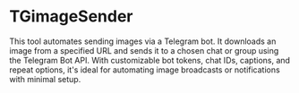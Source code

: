 # TGimageSender
This tool automates sending images via a Telegram bot. It downloads an image from a specified URL and sends it to a chosen chat or group using the Telegram Bot API. With customizable bot tokens, chat IDs, captions, and repeat options, it's ideal for automating image broadcasts or notifications with minimal setup.
